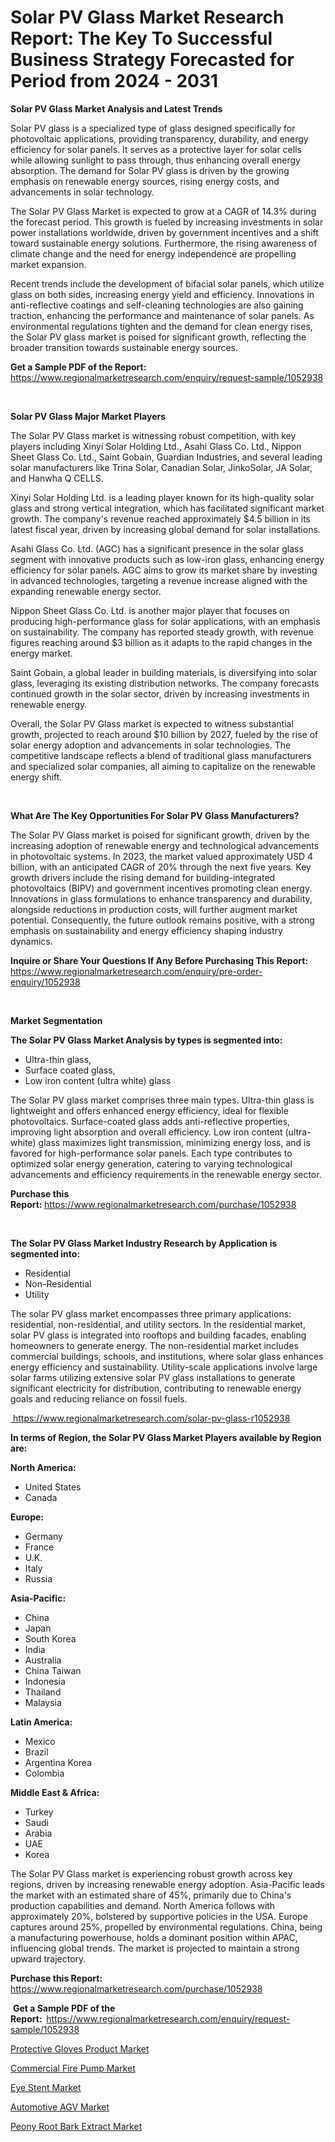 <p><h1>Solar PV Glass Market Research Report: The Key To Successful Business Strategy Forecasted for Period from 2024 - 2031</h1></p><p><strong>Solar PV Glass Market Analysis and Latest Trends</strong></p>
<p><p>Solar PV glass is a specialized type of glass designed specifically for photovoltaic applications, providing transparency, durability, and energy efficiency for solar panels. It serves as a protective layer for solar cells while allowing sunlight to pass through, thus enhancing overall energy absorption. The demand for Solar PV glass is driven by the growing emphasis on renewable energy sources, rising energy costs, and advancements in solar technology.</p><p>The Solar PV Glass Market is expected to grow at a CAGR of 14.3% during the forecast period. This growth is fueled by increasing investments in solar power installations worldwide, driven by government incentives and a shift toward sustainable energy solutions. Furthermore, the rising awareness of climate change and the need for energy independence are propelling market expansion. </p><p>Recent trends include the development of bifacial solar panels, which utilize glass on both sides, increasing energy yield and efficiency. Innovations in anti-reflective coatings and self-cleaning technologies are also gaining traction, enhancing the performance and maintenance of solar panels. As environmental regulations tighten and the demand for clean energy rises, the Solar PV glass market is poised for significant growth, reflecting the broader transition towards sustainable energy sources.</p></p>
<p><strong>Get a Sample PDF of the Report:&nbsp;</strong> <a href="https://www.regionalmarketresearch.com/enquiry/request-sample/1052938">https://www.regionalmarketresearch.com/enquiry/request-sample/1052938</a></p>
<p>&nbsp;</p>
<p><strong>Solar PV Glass Major Market Players</strong></p>
<p><p>The Solar PV Glass market is witnessing robust competition, with key players including Xinyi Solar Holding Ltd., Asahi Glass Co. Ltd., Nippon Sheet Glass Co. Ltd., Saint Gobain, Guardian Industries, and several leading solar manufacturers like Trina Solar, Canadian Solar, JinkoSolar, JA Solar, and Hanwha Q CELLS.</p><p>Xinyi Solar Holding Ltd. is a leading player known for its high-quality solar glass and strong vertical integration, which has facilitated significant market growth. The company's revenue reached approximately $4.5 billion in its latest fiscal year, driven by increasing global demand for solar installations.</p><p>Asahi Glass Co. Ltd. (AGC) has a significant presence in the solar glass segment with innovative products such as low-iron glass, enhancing energy efficiency for solar panels. AGC aims to grow its market share by investing in advanced technologies, targeting a revenue increase aligned with the expanding renewable energy sector.</p><p>Nippon Sheet Glass Co. Ltd. is another major player that focuses on producing high-performance glass for solar applications, with an emphasis on sustainability. The company has reported steady growth, with revenue figures reaching around $3 billion as it adapts to the rapid changes in the energy market.</p><p>Saint Gobain, a global leader in building materials, is diversifying into solar glass, leveraging its existing distribution networks. The company forecasts continued growth in the solar sector, driven by increasing investments in renewable energy.</p><p>Overall, the Solar PV Glass market is expected to witness substantial growth, projected to reach around $10 billion by 2027, fueled by the rise of solar energy adoption and advancements in solar technologies. The competitive landscape reflects a blend of traditional glass manufacturers and specialized solar companies, all aiming to capitalize on the renewable energy shift.</p></p>
<p>&nbsp;</p>
<p><strong>What Are The Key Opportunities For Solar PV Glass Manufacturers?</strong></p>
<p><p>The Solar PV Glass market is poised for significant growth, driven by the increasing adoption of renewable energy and technological advancements in photovoltaic systems. In 2023, the market valued approximately USD 4 billion, with an anticipated CAGR of 20% through the next five years. Key growth drivers include the rising demand for building-integrated photovoltaics (BIPV) and government incentives promoting clean energy. Innovations in glass formulations to enhance transparency and durability, alongside reductions in production costs, will further augment market potential. Consequently, the future outlook remains positive, with a strong emphasis on sustainability and energy efficiency shaping industry dynamics.</p></p>
<p><strong>Inquire or Share Your Questions If Any Before Purchasing This Report:</strong> <a href="https://www.regionalmarketresearch.com/enquiry/pre-order-enquiry/1052938">https://www.regionalmarketresearch.com/enquiry/pre-order-enquiry/1052938</a></p>
<p>&nbsp;</p>
<p><strong>Market Segmentation</strong></p>
<p><strong>The Solar PV Glass Market Analysis by types is segmented into:</strong></p>
<p><ul><li>Ultra-thin glass,</li><li>Surface coated glass,</li><li>Low iron content (ultra white) glass</li></ul></p>
<p><p>The Solar PV glass market comprises three main types. Ultra-thin glass is lightweight and offers enhanced energy efficiency, ideal for flexible photovoltaics. Surface-coated glass adds anti-reflective properties, improving light absorption and overall efficiency. Low iron content (ultra-white) glass maximizes light transmission, minimizing energy loss, and is favored for high-performance solar panels. Each type contributes to optimized solar energy generation, catering to varying technological advancements and efficiency requirements in the renewable energy sector.</p></p>
<p><strong>Purchase this Report:&nbsp;</strong><a href="https://www.regionalmarketresearch.com/purchase/1052938">https://www.regionalmarketresearch.com/purchase/1052938</a></p>
<p>&nbsp;</p>
<p><strong>The Solar PV Glass Market Industry Research by Application is segmented into:</strong></p>
<p><ul><li>Residential</li><li>Non-Residential</li><li>Utility</li></ul></p>
<p><p>The solar PV glass market encompasses three primary applications: residential, non-residential, and utility sectors. In the residential market, solar PV glass is integrated into rooftops and building facades, enabling homeowners to generate energy. The non-residential market includes commercial buildings, schools, and institutions, where solar glass enhances energy efficiency and sustainability. Utility-scale applications involve large solar farms utilizing extensive solar PV glass installations to generate significant electricity for distribution, contributing to renewable energy goals and reducing reliance on fossil fuels.</p></p>
<p><a href="https://www.regionalmarketresearch.com/solar-pv-glass-r1052938">&nbsp;https://www.regionalmarketresearch.com/solar-pv-glass-r1052938</a></p>
<p><strong>In terms of Region, the Solar PV Glass Market Players available by Region are:</strong></p>
<p>
    <p> <strong> North America: </strong>
        <ul>
            <li>United States</li>
            <li>Canada</li>
        </ul>
        </p> 
    <p> <strong> Europe: </strong>
        <ul>
            <li>Germany</li>
            <li>France</li>
            <li>U.K.</li>
            <li>Italy</li>
            <li>Russia</li>
        </ul>
        </p> 
    <p> <strong> Asia-Pacific: </strong>
        <ul>
            <li>China</li>
            <li>Japan</li>
            <li>South Korea</li>
            <li>India</li>
            <li>Australia</li>
            <li>China Taiwan</li>
            <li>Indonesia</li>
            <li>Thailand</li>
            <li>Malaysia</li>
        </ul>
        </p> 
    <p> <strong> Latin America: </strong>
        <ul>
            <li>Mexico</li>
            <li>Brazil</li>
            <li>Argentina Korea</li>
            <li>Colombia</li>
        </ul>
        </p> 
    <p> <strong> Middle East & Africa: </strong>
        <ul>
            <li>Turkey</li>
            <li>Saudi</li>
            <li>Arabia</li>
            <li>UAE</li>
            <li>Korea</li>
        </ul>
    </p>
    </p>
<p><p>The Solar PV Glass market is experiencing robust growth across key regions, driven by increasing renewable energy adoption. Asia-Pacific leads the market with an estimated share of 45%, primarily due to China's production capabilities and demand. North America follows with approximately 20%, bolstered by supportive policies in the USA. Europe captures around 25%, propelled by environmental regulations. China, being a manufacturing powerhouse, holds a dominant position within APAC, influencing global trends. The market is projected to maintain a strong upward trajectory.</p></p>
<p><strong>Purchase this Report: </strong><a href="https://www.regionalmarketresearch.com/purchase/1052938">https://www.regionalmarketresearch.com/purchase/1052938</a></p>
<p>&nbsp;<strong>Get a Sample PDF of the Report:&nbsp;&nbsp;</strong><a href="https://www.regionalmarketresearch.com/enquiry/request-sample/1052938">https://www.regionalmarketresearch.com/enquiry/request-sample/1052938</a></p>
<p><strong></strong></p>
<p><p><a href="https://medium.com/@nonabeer1935/market-insights-global-protective-gloves-product-market-forecast-and-innovation-trends-2024-7da1301d62d8?postPublishedType=repub">Protective Gloves Product Market</a></p><p><a href="https://issuu.com/reportprime-2/docs/commercial-fire-pump-market-size-20_7c7bc345233448">Commercial Fire Pump Market</a></p><p><a href="https://www.linkedin.com/pulse/global-eye-stent-market-exploring-share-trends-future-growth-2dhae?trackingId=UGg7X8C5SAu3eQyiKOShjw%3D%3D">Eye Stent Market</a></p><p><a href="https://github.com/nicoletavirag/Market-Research-Report-List-5/blob/main/automotive-agv-market.md">Automotive AGV Market</a></p><p><a href="https://medium.com/@nonabeer1935/peony-root-bark-extract-market-outlook-market-share-analysis-growth-trends-market-forecasts-fb2ad112b950">Peony Root Bark Extract Market</a></p></p>
